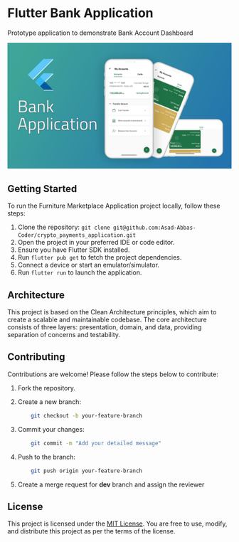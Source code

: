 # Flutter Bank Application

Prototype application to demonstrate Bank Account Dashboard

<p align="center">
  <img src="bank_app.png" alt="flutter bank application demo" title="Screenshot">
</p>

## Getting Started

To run the Furniture Marketplace Application project locally, follow these steps:

1. Clone the repository: `git clone git@github.com:Asad-Abbas-Coder/crypto_payments_application.git`
2. Open the project in your preferred IDE or code editor.
3. Ensure you have Flutter SDK installed.
4. Run `flutter pub get` to fetch the project dependencies.
5. Connect a device or start an emulator/simulator.
6. Run `flutter run` to launch the application.

## Architecture

This project is based on the Clean Architecture principles, which aim to create a scalable and maintainable codebase. The core architecture consists of three layers: presentation, domain, and data, providing separation of concerns and testability.

## Contributing

Contributions are welcome! Please follow the steps below to contribute:

1. Fork the repository.

2. Create a new branch:

    ```bash
        git checkout -b your-feature-branch
    ```

3. Commit your changes:

    ```bash
        git commit -m "Add your detailed message"
    ```

4. Push to the branch:

    ```bash
        git push origin your-feature-branch
    ```

5. Create a merge request for **dev** branch and assign the reviewer

## License

This project is licensed under the [MIT License](LICENSE). You are free to use, modify, and distribute this project as per the terms of the license.
